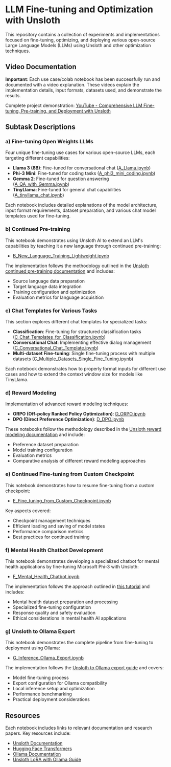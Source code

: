 # LLM Fine-tuning and Optimization with Unsloth

This repository contains a collection of experiments and implementations focused on fine-tuning, optimizing, and deploying various open-source Large Language Models (LLMs) using Unsloth and other optimization techniques.

## Video Documentation

**Important**: Each use case/colab notebook has been successfully run and documented with a video explanation. These videos explain the implementation details, input formats, datasets used, and demonstrate the results.

Complete project demonstration: [YouTube - Comprehensive LLM Fine-tuning, Pre-training, and Deployment with Unsloth](https://youtu.be/XXXXXXXXXX)

## Subtask Descriptions

### a) Fine-tuning Open Weights LLMs

Four unique fine-tuning use cases for various open-source LLMs, each targeting different capabilities:

- **Llama 3 (8B)**: Fine-tuned for conversational chat ([A_Llama.ipynb](https://colab.research.google.com/github/pruthvik-sheth/CMPE-258-Deep-Learning/blob/main/Assignments/Assignment-6/notebooks/A_Llama.ipynb))
- **Phi-3 Mini**: Fine-tuned for coding tasks ([A_phi3_mini_coding.ipynb](https://colab.research.google.com/github/pruthvik-sheth/CMPE-258-Deep-Learning/blob/main/Assignments/Assignment-6/notebooks/A_phi3_mini_coding.ipynb))
- **Gemma 2**: Fine-tuned for question answering ([A_QA_with_Gemma.ipynb](https://colab.research.google.com/github/pruthvik-sheth/CMPE-258-Deep-Learning/blob/main/Assignments/Assignment-6/notebooks/A_QA_with_Gemma.ipynb))
- **TinyLlama**: Fine-tuned for general chat capabilities ([A_tinyllama_chat.ipynb](https://colab.research.google.com/github/pruthvik-sheth/CMPE-258-Deep-Learning/blob/main/Assignments/Assignment-6/notebooks/A_tinyllama_chat.ipynb))

Each notebook includes detailed explanations of the model architecture, input format requirements, dataset preparation, and various chat model templates used for fine-tuning.

### b) Continued Pre-training

This notebook demonstrates using Unsloth AI to extend an LLM's capabilities by teaching it a new language through continued pre-training:

- [B_New_Language_Training_Lightweight.ipynb](https://colab.research.google.com/github/pruthvik-sheth/CMPE-258-Deep-Learning/blob/main/Assignments/Assignment-6/notebooks/B_New_Language_Training_Lightweight.ipynb)

The implementation follows the methodology outlined in the [Unsloth continued pre-training documentation](https://docs.unsloth.ai/basics/continued-pretraining) and includes:

- Source language data preparation
- Target language data integration
- Training configuration and optimization
- Evaluation metrics for language acquisition

### c) Chat Templates for Various Tasks

This section explores different chat templates for specialized tasks:

- **Classification**: Fine-tuning for structured classification tasks ([C_Chat_Templates_for_Classification.ipynb](https://colab.research.google.com/github/pruthvik-sheth/CMPE-258-Deep-Learning/blob/main/Assignments/Assignment-6/notebooks/C_Chat_Templates_for_Classification.ipynb))
- **Conversational Chat**: Implementing effective dialog management ([C_Conversational_Chat_Template.ipynb](https://colab.research.google.com/github/pruthvik-sheth/CMPE-258-Deep-Learning/blob/main/Assignments/Assignment-6/notebooks/C_Conversational_Chat_Template.ipynb))
- **Multi-dataset Fine-tuning**: Single fine-tuning process with multiple datasets ([C_Multiple_Datasets_Single_Fine_Tuning.ipynb](https://colab.research.google.com/github/pruthvik-sheth/CMPE-258-Deep-Learning/blob/main/Assignments/Assignment-6/notebooks/C_Multiple_Datasets_Single_Fine_Tuning.ipynb))

Each notebook demonstrates how to properly format inputs for different use cases and how to extend the context window size for models like TinyLlama.

### d) Reward Modeling

Implementation of advanced reward modeling techniques:

- **ORPO (Off-policy Ranked Policy Optimization)**: [D_ORPO.ipynb](https://colab.research.google.com/github/pruthvik-sheth/CMPE-258-Deep-Learning/blob/main/Assignments/Assignment-6/notebooks/D_ORPO.ipynb)
- **DPO (Direct Preference Optimization)**: [D_DPO.ipynb](https://colab.research.google.com/github/pruthvik-sheth/CMPE-258-Deep-Learning/blob/main/Assignments/Assignment-6/notebooks/D_DPO.ipynb)

These notebooks follow the methodology described in the [Unsloth reward modeling documentation](https://docs.unsloth.ai/basics/reward-modelling-dpo-and-orpo) and include:

- Preference dataset preparation
- Model training configuration
- Evaluation metrics
- Comparative analysis of different reward modeling approaches

### e) Continued Fine-tuning from Custom Checkpoint

This notebook demonstrates how to resume fine-tuning from a custom checkpoint:

- [E_Fine_tuning_from_Custom_Checkpoint.ipynb](https://colab.research.google.com/github/pruthvik-sheth/CMPE-258-Deep-Learning/blob/main/Assignments/Assignment-6/notebooks/E_Fine_tuning_from_Custom_Checkpoint.ipynb)

Key aspects covered:

- Checkpoint management techniques
- Efficient loading and saving of model states
- Performance comparison metrics
- Best practices for continued training

### f) Mental Health Chatbot Development

This notebook demonstrates developing a specialized chatbot for mental health applications by fine-tuning Microsoft Phi-3 with Unsloth:

- [F_Mental_Health_Chatbot.ipynb](https://colab.research.google.com/github/pruthvik-sheth/CMPE-258-Deep-Learning/blob/main/Assignments/Assignment-6/notebooks/F_Mental_Health_Chatbot.ipynb)

The implementation follows the approach outlined in [this tutorial](https://medium.com/@mauryaanoop3/fine-tuning-microsoft-phi3-with-unsloth-for-mental-health-chatbot-development-ddea4e0c46e7) and includes:

- Mental health dataset preparation and processing
- Specialized fine-tuning configuration
- Response quality and safety evaluation
- Ethical considerations in mental health AI applications

### g) Unsloth to Ollama Export

This notebook demonstrates the complete pipeline from fine-tuning to deployment using Ollama:

- [G_Inference_Ollama_Export.ipynb](https://colab.research.google.com/github/pruthvik-sheth/CMPE-258-Deep-Learning/blob/main/Assignments/Assignment-6/notebooks/G_Inference_Ollama_Export.ipynb)

The implementation follows the [Unsloth to Ollama export guide](https://docs.unsloth.ai/tutorials/how-to-finetune-llama-3-and-export-to-ollama) and covers:

- Model fine-tuning process
- Export configuration for Ollama compatibility
- Local inference setup and optimization
- Performance benchmarking
- Practical deployment considerations

## Resources

Each notebook includes links to relevant documentation and research papers. Key resources include:

- [Unsloth Documentation](https://docs.unsloth.ai/)
- [Hugging Face Transformers](https://huggingface.co/docs/transformers/index)
- [Ollama Documentation](https://ollama.com/docs)
- [Unsloth LoRA with Ollama Guide](https://sarinsuriyakoon.medium.com/unsloth-lora-with-ollama-lightweight-solution-to-full-cycle-llm-development-edadb6d9e0f0)

